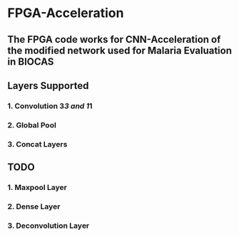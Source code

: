 # FPGA-Acceleration

## The FPGA code works for CNN-Acceleration of the modified network used for Malaria Evaluation in BIOCAS
## Layers Supported 
### 1. Convolution 3*3 and 1*1
### 2. Global Pool
### 3. Concat Layers
## TODO

### 1. Maxpool Layer
### 2. Dense Layer
### 3. Deconvolution Layer

